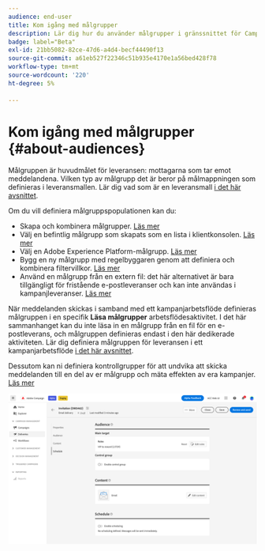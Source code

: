 ```yaml
---
audience: end-user
title: Kom igång med målgrupper
description: Lär dig hur du använder målgrupper i gränssnittet för Campaign Web
badge: label="Beta"
exl-id: 21bb5082-82ce-47d6-a4d4-becf44490f13
source-git-commit: a61eb527f22346c51b935e4170e1a56bed428f78
workflow-type: tm+mt
source-wordcount: '220'
ht-degree: 5%

---
```



# Kom igång med målgrupper {#about-audiences}

<!--
Audience only created for the delivery, not available later-->


<!--
Three ways:
* existing audience

Campaign or AEP Audiences

* create new on the fly

query like AEP segment builder (same component with campaign data)

* import from file

show use case with a new audience creation (or import from file?)

control groups like acc: exract, random, based on attribute
-->


Målgruppen är huvudmålet för leveransen: mottagarna som tar emot meddelandena. Vilken typ av målgrupp det är beror på målmappningen som definieras i leveransmallen. Lär dig vad som är en leveransmall [i det här avsnittet](../msg/delivery-template.md).

Om du vill definiera målgruppspopulationen kan du:

* Skapa och kombinera målgrupper. [Läs mer](create-audience.md)
* Välj en befintlig målgrupp som skapats som en lista i klientkonsolen. [Läs mer](add-audience.md)
* Välj en Adobe Experience Platform-målgrupp. [Läs mer](aep-audience.md)
* Bygg en ny målgrupp med regelbyggaren genom att definiera och kombinera filtervillkor. [Läs mer](segment-builder.md)
* Använd en målgrupp från en extern fil: det här alternativet är bara tillgängligt för fristående e-postleveranser och kan inte användas i kampanjleveranser. [Läs mer](file-audience.md)

När meddelanden skickas i samband med ett kampanjarbetsflöde definieras målgruppen i en specifik **Läsa målgrupper** arbetsflödesaktivitet. I det här sammanhanget kan du inte läsa in en målgrupp från en fil för en e-postleverans, och målgruppen definieras endast i den här dedikerade aktiviteten. Lär dig definiera målgruppen för leveransen i ett kampanjarbetsflöde [i det här avsnittet](../workflows/orchestrate-activities.md).

Dessutom kan ni definiera kontrollgrupper för att undvika att skicka meddelanden till en del av er målgrupp och mäta effekten av era kampanjer. [Läs mer](control-group.md)

![](assets/about-audience.png)

